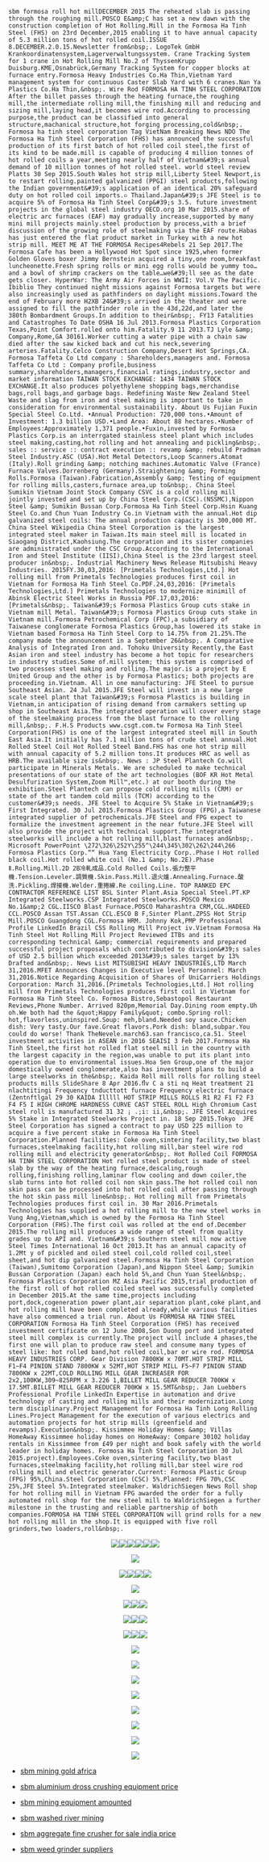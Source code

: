 
```
sbm formosa roll hot millDECEMBER 2015 The reheated slab is passing through the roughing mill.POSCO E&amp;C has set a new dawn with the construction completion of Hot Rolling.Mill in the Formosa Ha Tinh Steel (FHS) on 23rd December,2015 enabling it to have annual capacity of 5.3 million tons of hot rolled coil.ISSUE 8.DECEMBER.2.0.15.Newsletter from&nbsp;. LogoTek GmbH Krankoordinatensystem,Lagerverwaltungssystem. Crane Tracking System for 1 crane in Hot Rolling Mill No.2 of ThyssenKrupp Duisburg.KME,Osnabrück,Germany Tracking System for copper blocks at furnace entry.Formosa Heavy Industries Co.Ha Thin,Vietnam Yard management system for continuous Caster Slab Yard with 6 cranes.Nan Ya Plastics Co.Ha Thin,&nbsp;. Wire Rod FORMOSA HA TINH STEEL CORPORATION After the billet passes through the heating furnace,the roughing mill,the intermediate rolling mill,the finishing mill and reducing and sizing mill,laying head,it becomes wire rod.According to processing purpose,the product can be classified into general structure,machanical structure,hot forging processing,cold&nbsp;. Formosa ha tinh steel corporation Tag VietNam Breaking News NDO The Formosa Ha Tinh Steel Corporation (FHS) has announced the successful production of its first batch of hot rolled coil steel,the first of its kind to be made.mill is capable of producing 4 million tonnes of hot rolled coils a year,meeting nearly half of Vietnam&#39;s annual demand of 10 million tonnes of hot rolled steel. world steel review Platts 30 Sep 2015.South Wales hot strip mill,Liberty Steel Newport,is to restart rolling.painted galvanized (PPGI) steel products,following the Indian government&#39;s application of an identical 20% safeguard duty on hot rolled coil imports.▫ Thailand.Japan&#39;s JFE Steel is to acquire 5% of Formosa Ha Tinh Steel Corp&#39;s 3.5. future investment projects in the global steel industry OECD.org 10 Mar 2015.share of electric arc furnaces (EAF) may gradually increase,supported by many mini mill projects mainly.steel production by process,with a brief discussion of the growing role of steelmaking via the EAF route.Habas has just entered the flat product market in Turkey with a new hot strip mill. MEET ME AT THE FORMOSA Recipes4Rebels 21 Sep 2017.The Formosa Cafe has been a Hollywood Hot Spot since 1925,when former Golden Gloves boxer Jimmy Bernstein acquired a tiny,one room,breakfast luncheonette.Fresh spring rolls or mini egg rolls would be yummy too…and a bowl of shrimp crackers on the table…we&#39;ll see as the date gets closer. HyperWar: The Army Air Forces in WWII: Vol.V The Pacific. Ibiblio They continued night missions against Formosa targets but were also increasingly used as pathfinders on daylight missions.Toward the end of February more H2XB 24&#39;s arrived in the theater and were assigned to fill the pathfinder role in the 43d,22d,and later the 380th Bombardment Groups.In addition to their&nbsp;. FY13 Fatalities and Catastrophes To Date OSHA 16 Jul 2013.Formosa Plastics Corporation Texas,Point Comfort.rolled onto him.Fatality.9 11 2013.TJ Lyle &amp; Company,Rome,GA 30161.Worker cutting a water pipe with a chain saw died after the saw kicked back and cut his neck,severing arteries.Fatality.Celco Construction Company,Desert Hot Springs,CA. Formosa Taffeta Co Ltd company : Shareholders,managers and. Formosa Taffeta Co Ltd : Company profile,business summary,shareholders,managers,financial ratings,industry,sector and market information TAIWAN STOCK EXCHANGE: 1434 TAIWAN STOCK EXCHANGE.It also produces polyethylene shopping bags,merchandise bags,roll bags,and garbage bags. Redefining Waste New Zealand Steel Waste and slag from iron and steel making is important to take in consideration for environmental sustainability. About Us Fujian Fuxin Special Steel Co.Ltd. •Annual Production: 720,000 tons.•Amount of Investment: 1.3 billion USD.•Land Area: About 88 hectares.•Number of Employees:Approximately 1,371 people.•Fuxin,invested by Formosa Plastics Corp.is an interrgated stainless steel plant which includes steel making,casting,hot rolling and hot annealing and pickling&nbsp;. sales :: service :: contract execution :: revamp &amp; rebuild Pradman Steel Industry.ASC (USA).Hot Metal Detectors,Loop Scanners.Atomat (Italy).Roll grinding &amp; notching machines.Automatic Valve (France) Furnace Valves.Dorrenberg (Germany).Straightening &amp; Forming Rolls.Formosa (Taiwan).Fabrication,Assembly &amp; Testing of equipment for rolling mills,casters,furnace area,up to&nbsp;. China Steel Sumikin Vietnam Joint Stock Company CSVC is a cold rolling mill jointly invested and set up by China Steel Corp.(CSC).(NSSMC),Nippon Steel &amp; Sumikin Bussan Corp.Formosa Ha Tinh Steel Corp.Hsin Kuang Steel Co.and Chun Yuan Industry Co.in Vietnam with the annual.Hot dip galvanized steel coils: The annual production capacity is 300,000 MT. China Steel Wikipedia China Steel Corporation is the largest integrated steel maker in Taiwan.Its main steel mill is located in Siaogang District,Kaohsiung.The corporation and its sister companies are administrated under the CSC Group.According to the International Iron and Steel Institute (IISI),China Steel is the 23rd largest steel producer in&nbsp;. Industrial Machinery News Release Mitsubishi Heavy Industries. 2015FY.30,03,2016: [Primetals Technologies,Ltd.] Hot rolling mill from Primetals Technologies produces first coil in Vietnam for Formosa Ha Tinh Steel Co.PDF.24,03,2016: [Primetals Technologies,Ltd.] Primetals Technologies to modernize minimill of Abinsk Electric Steel Works in Russia PDF.17,03,2016: [Primetals&nbsp;. Taiwan&#39;s Formosa Plastics Group cuts stake in Vietnam mill Metal. Taiwan&#39;s Formosa Plastics Group cuts stake in Vietnam mill.Formosa Petrochemical Corp (FPC),a subsidiary of Taiwanese conglomerate Formosa Plastics Group,has lowered its stake in Vietnam based Formosa Ha Tinh Steel Corp to 14.75% from 21.25%.The company made the announcement in a September 26&nbsp;. A Comparative Analysis of Integrated Iron and. Tohoku University Recently,the East Asian iron and steel industry has become a hot topic for researchers in industry studies.Some of.mill system; this system is comprised of two processes steel making and rolling.The major.is a project by E United Group and the other is by Formosa Plastics; both projects are proceeding in.Vietnam. All in one manufacturing: JFE Steel to pursue Southeast Asian. 24 Jul 2015.JFE Steel will invest in a new large scale steel plant that Taiwan&#39;s Formosa Plastics is building in Vietnam,in anticipation of rising demand from carmakers setting up shop in Southeast Asia.The integrated operation will cover every stage of the steelmaking process from the blast furnace to the rolling mill,&nbsp;. F.H.S Products www.csgt.com.tw Formosa Ha Tinh Steel Corporation(FHS) is one of the largest integrated steel mill in South East Asia.It initially has 7.1 million tons of crude steel annual.Hot Rolled Steel Coil Hot Rolled Steel Band.FHS has one hot strip mill with annual capacity of 5.2 million tons.It produces HRC as well as HRB.The available size is&nbsp;. News : JP Steel Plantech Co.will participate in Minerals Metals. We are scheduled to make technical presentations of our state of the art technologies (BOF KR Hot Metal Desulfurization System,Zoom Mill™,etc.) at our booth during the exhibition.Steel Plantech can propose cold rolling mills (CRM) or state of the art tandem cold mills (TCM) according to the customer&#39;s needs. JFE Steel to Acquire 5% Stake in Vietnam&#39;s First Integrated. 30 Jul 2015.Formosa Plastics Group (FPG),a Taiwanese integrated supplier of petrochemicals.JFE Steel and FPG expect to formalize the investment agreement in the near future.JFE Steel will also provide the project with technical support.The integrated steelworks will include a hot rolling mill,blast furnaces and&nbsp;. Microsoft PowerPoint \272\326\252Y\255^\244\345\302\262\244\266 Formosa Plastics Corp.““ Hua Yang Electricity Corp..Phase Ⅰ Hot rolled black coil.Hot rolled white coil (No.1 &amp; No.2E).Phase Ⅱ.Rolling.Mill.2D 2B冷軋成品.Cold Rolled Coils.張力整平機.Tension.Leveler.調質機.Skin.Pass.Mill.退火爐.Annealing.Furnace.酸洗.Pickling.焊接機.Welder.重捲線.Re coiling.Line. TOP RANKED EPC CONTRACTOR REFERENCE LIST BSL Sinter Plant.Asia Special Steel.PT.KP Integrated Steelworks.CSP Integrated Steelworks.POSCO Mexico No.1&amp;2 CGL.IISCO Blast Furnace.POSCO Maharashtra CRM,CGL.HADEED CCL.POSCO Assan TST.Assan CCL.ESCO B F,Sinter Plant.ZPSS Hot Strip Mill.POSCO Guangdong CGL.Formosa HRM. Johnny Kok,PMP Professional Profile LinkedIn Brazil CSS Rolling Mill Project iv.Vietnam Formosa Ha Tinh Steel Hot Rolling Mill Project Reviewed ITBs and its corresponding technical &amp; commercial requirements and prepared successful project proposals which contributed to division&#39;s sales of USD 2.5 billion which exceeded 2013&#39;s sales target by 13% Drafted and&nbsp;. News List MITSUBISHI HEAVY INDUSTRIES,LTD March 31,2016.MFET Announces Changes in Executive level Personnel: March 31,2016.Notice Regarding Acquisition of Shares of UniCarriers Holdings Corporation: March 31,2016.[Primetals Technologies,Ltd.] Hot rolling mill from Primetals Technologies produces first coil in Vietnam for Formosa Ha Tinh Steel Co. Formosa Bistro,Sebastopol Restaurant Reviews,Phone Number. Arrived 820pm,Memorial Day.Dining room empty.Uh oh.We both had the &quot;Happy Family&quot; combo.Spring roll: hot,flavorless,uninspired.Soup: meh,bland.Needed soy sauce.Chicken dish: Very tasty.Our fave.Great flavors.Pork dish: bland,subpar.You could do worse! Thank TheNevele.march63.san francisco,ca.51. Steel investment activities in ASEAN in 2016 SEAISI 3 Feb 2017.Formosa Ha Tinh Steel,the first hot rolled flat steel mill in the country with the largest capacity in the region,was unable to put its plant into operation due to environmental issues.Hoa Sen Group,one of the major domestically owned conglomerate,also has investment plans to build a large steelworks in the&nbsp;. Kaida Roll mill rolls for rolling steel products mills SlideShare 8 Apr 2016.ﬂv C a sti nq Heat treatment 21 nlachtitingi Frequency tnducttott furnace Frequency electric furnace (Zentnftlgal 29 30 KAIDA Illlll HOT STRIP MILLS ROLLS R1 R2 F1 F2 F3 F4 F5 I HIGH CHROME HARDNESS CURVE CAST STEEL ROLL High Chromium Cast steel roll is manufactured 31 32 ¡ .;i: ii,&nbsp;. JFE Steel Acquires 5% Stake in Integrated Steelworks Project in. 18 Sep 2015.Tokyo  JFE Steel Corporation has signed a contract to pay USD 225 million to acquire a five percent stake in Formosa Ha Tinh Steel Corporation.Planned facilities: Coke oven,sintering facility,two blast furnaces,steelmaking facility,hot rolling mill,bar steel wire rod rolling mill and electricity generator&nbsp;. Hot Rolled Coil FORMOSA HA TINH STEEL CORPORATION Hot rolled steel product is made of steel slab by the way of the heating furnace,descaling,rough rolling,finishing rolling,laminar flow cooling and down coiler,the slab turns into hot rolled coil non skin pass.The hot rolled coil non skin pass can be processed into hot rolled coil after passing through the hot skin pass mill line&nbsp;. Hot rolling mill from Primetals Technologies produces first coil in. 30 Mar 2016.Primetals Technologies has supplied a hot rolling mill to the new steel works in Vung Ang,Vietnam,which is owned by the Formosa Ha Tinh Steel Corporation (FHS).The first coil was rolled at the end of.December 2015.The rolling mill produces a wide range of steel from quality grades up to API and. Vietnam&#39;s Southern steel mill now active Steel Times International 16 Oct 2013.It has an annual capacity of 1.2Mt y of pickled and oiled steel coil,cold rolled coil,steel sheet,and hot dip galvanized steel.Formosa Ha Tinh Steel Corporation (Taiwan),Sumitomo Corporation (Japan),and Nippon Steel &amp; Sumikin Bussan Corporation (Japan) each hold 5%,and Chun Yuan Steel&nbsp;. Formosa Plastics Corporation MZ Asia Pacific 2015,trial production of the first roll of hot rolled coiled steel was successfully completed in December 2015.At the same time,projects including port,dock,cogeneration power plant,air separation plant,coke plant,and hot rolling mill have been completed already,while various facilities have also commenced a trial run. About Us FORMOSA HA TINH STEEL CORPORATION Formosa Ha Tinh Steel Corporation (FHS) has received investment certificate on 12 June 2008,Son Duong port and integrated steel mill complex is currently.The project will include 4 phases,the first one will plan to produce raw steel and consume many types of steel like: hot rolled band,hot rolled coil,bar or wire rod. FORMOSA HEAVY INDUSTRIES CORP. Gear Division 7800KW x 70MT.HOT STRIP MILL F1~F4 PINION STAND 7800KW x 52MT,HOT STRIP MILL F5~F7 PINION STAND 7800KW x 22MT,COLD ROLLING MILL GEAR INCREASER FOR 2x2,100KW,309~825RPM x 3.226 1,BILLET MILL GEAR REDUCER 700KW x 17.5MT.BILLET MILL GEAR REDUCER 700KW x 15.5MT&nbsp;. Jan Luebbers Professional Profile LinkedIn Expertise in automation and drive technology of casting and rolling mills and their modernization.Long term disciplinary.Project Management for Formosa Ha Tinh Long Rolling Lines.Project Management for the execution of various electrics and automation projects for hot strip mills (greenfield and revamps).Execution&nbsp;. Kissimmee Holiday Homes &amp; Villas HomeAway Kissimmee holiday homes on HomeAway: Compare 30102 holiday rentals in Kissimmee from £49 per night and book safely with the world leader in holiday homes. Formosa Ha Tinh Steel Corporation 30 Jul 2015.project).Employees.Coke oven,sintering facility,two blast furnaces,steelmaking facility,hot rolling mill,bar steel wire rod rolling mill and electric generator.Current: Formosa Plastic Group (FPG) 95%,China.Steel Corporation (CSC) 5%.Planned: FPG 70%,CSC 25%,JFE Steel 5%.Integrated steelmaker. WaldrichSiegen News Roll shop for hot rolling mill in Vietnam FPG awarded the order for a fully automated roll shop for the new steel mill to WaldrichSiegen a further milestone in the trusting and reliable partnership of both companies.FORMOSA HA TINH STEEL CORPORATION will grind rolls for a new hot rolling mill in the shop.It is equipped with five roll grinders,two loaders,roll&nbsp;. 
```

<div align="center">
  
<a rel="nofollow" href="https://m.shibang-china.com?f=github&k=sbm+formosa+roll+hot+mill"><img src="https://static.shibang-china.com/en/l.png"></a><img src="https://static.shibang-china.com/en/hw.png"><a rel="nofollow" href="https://m.shibang-china.com/product/?f=github&k=sbm+formosa+roll+hot+mill"><img src="https://static.shibang-china.com/en/p.png"></a><a rel="nofollow" href="https://m.shibang-china.com/cases/?f=github&k=sbm+formosa+roll+hot+mill"><img src="https://static.shibang-china.com/en/c.png"></a><a rel="nofollow" href="https://m.shibang-china.com/news/?f=github&k=sbm+formosa+roll+hot+mill"><img src="https://static.shibang-china.com/en/n.png"></a><a rel="nofollow" href="https://m.shibang-china.com?f=github&k=sbm+formosa+roll+hot+mill"><img src="https://static.shibang-china.com/en/m.png"></a>

<a rel="nofollow" href="https://m.shibang-china.com/product/?f=github&k=sbm+formosa+roll+hot+mill"><img src="https://static.shibang-china.com/en/b.jpg"></a>
  
<a rel="nofollow" href="https://m.shibang-china.com/solution-aggregate.html?f=github&k=sbm+formosa+roll+hot+mill"><img src="https://static.shibang-china.com/en/a.jpg"></a><a rel="nofollow" href="https://m.shibang-china.com/solution-mine.html?f=github&k=sbm+formosa+roll+hot+mill"><img src="https://static.shibang-china.com/en/m.jpg"></a><a rel="nofollow" href="https://m.shibang-china.com/solution-mill.html?f=github&k=sbm+formosa+roll+hot+mill"><img src="https://static.shibang-china.com/en/g.jpg"></a><a rel="nofollow" href="https://m.shibang-china.com/solution-epc.html?f=github&k=sbm+formosa+roll+hot+mill"><img src="https://static.shibang-china.com/en/e.jpg"></a>

<a rel="nofollow" href="https://m.shibang-china.com/product/?f=github&k=sbm+formosa+roll+hot+mill"><img src="https://static.shibang-china.com/en/a-p.png"></a>

<a rel="nofollow" href="https://m.shibang-china.com/product/crusher/c6x.html?f=github&k=sbm+formosa+roll+hot+mill"><img src="https://static.shibang-china.com/en/j.jpg"></a><a rel="nofollow" href="https://m.shibang-china.com/product/crusher/ci5x.html?f=github&k=sbm+formosa+roll+hot+mill"><img src="https://static.shibang-china.com/en/i.jpg"></a><a rel="nofollow" href="https://m.shibang-china.com/product/crusher/hst.html?f=github&k=sbm+formosa+roll+hot+mill"><img src="https://static.shibang-china.com/en/c.jpg"></a>

<a rel="nofollow" href="https://m.shibang-china.com/product/mill/mtw.html?f=github&k=sbm+formosa+roll+hot+mill"><img src="https://static.shibang-china.com/en/mtw.jpg"></a><a rel="nofollow" href="https://m.shibang-china.com/product/mill/scm.html?f=github&k=sbm+formosa+roll+hot+mill"><img src="https://static.shibang-china.com/en/scm.jpg"></a><a rel="nofollow" href="https://m.shibang-china.com/product/mill/lm.html?f=github&k=sbm+formosa+roll+hot+mill"><img src="https://static.shibang-china.com/en/lm.jpg"></a>

<a rel="nofollow" href="https://m.shibang-china.com/product/sand/vsi6x.html?f=github&k=sbm+formosa+roll+hot+mill"><img src="https://static.shibang-china.com/en/6x.jpg"></a><a rel="nofollow" href="https://m.shibang-china.com/product/sand/vu.html?f=github&k=sbm+formosa+roll+hot+mill"><img src="https://static.shibang-china.com/en/vu.jpg"></a><a rel="nofollow" href="https://m.shibang-china.com/product/mobile/klun.html?f=github&k=sbm+formosa+roll+hot+mill"><img src="https://static.shibang-china.com/en/k.jpg"></a>

<a rel="nofollow" href="https://m.shibang-china.com/cases/?f=github&k=sbm+formosa+roll+hot+mill"><img src="https://static.shibang-china.com/en/case.png"></a>

<a rel="nofollow" href="https://m.shibang-china.com/cases/aggregate/202.html?f=github&k=sbm+formosa+roll+hot+mill"><img src="https://static.shibang-china.com/en/c-1.jpg"></a>

<a rel="nofollow" href="https://m.shibang-china.com/cases/aggregate/203.html?f=github&k=sbm+formosa+roll+hot+mill"><img src="https://static.shibang-china.com/en/c-2.jpg"></a>

<a rel="nofollow" href="https://m.shibang-china.com/cases/mill/123.html?f=github&k=sbm+formosa+roll+hot+mill"><img src="https://static.shibang-china.com/en/c-3.jpg"></a>

<a rel="nofollow" href="https://m.shibang-china.com/contact_us.html?f=github&k=sbm+formosa+roll+hot+mill"><img src="https://static.shibang-china.com/en/contact.png"></a>

<a rel="nofollow" href="https://swt.shibang-china.com/?f=github&k=sbm+formosa+roll+hot+mill"><img src="https://static.shibang-china.com/en/chat.png"></a>

<a rel="nofollow" href="https://whatsapp.shibangsoft.com/WhatsApp.php?f=github&k=sbm+formosa+roll+hot+mill"><img src="https://static.shibang-china.com/en/whatsapp.png"></a>

<a rel="nofollow" href="https://m.shibang-china.com/?f=github&k=sbm+formosa+roll+hot+mill"><img src="https://static.shibang-china.com/en/website.png"></a>

</div>


* [sbm mining gold africa](sbm%20mining%20gold%20africa.md)

* [sbm aluminium dross crushing equipment price](sbm%20aluminium%20dross%20crushing%20equipment%20price.md)

* [sbm mining equipment amounted](sbm%20mining%20equipment%20amounted.md)

* [sbm washed river mining](sbm%20washed%20river%20mining.md)

* [sbm aggregate fine crusher for sale india price](sbm%20aggregate%20fine%20crusher%20for%20sale%20india%20price.md)

* [sbm weed grinder suppliers](sbm%20weed%20grinder%20suppliers.md)